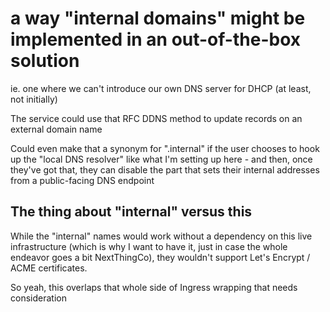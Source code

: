 # a way "internal domains" might be implemented in an out-of-the-box solution

ie. one where we can't introduce our own DNS server for DHCP (at least, not initially)

The service could use that RFC DDNS method to update records on an external domain name

Could even make that a synonym for ".internal" if the user chooses to hook up the "local DNS resolver" like what I'm setting up here - and then, once they've got that, they can disable the part that sets their internal addresses from a public-facing DNS endpoint

## The thing about "internal" versus this

While the "internal" names would work without a dependency on this live infrastructure (which is why I want to have it, just in case the whole endeavor goes a bit NextThingCo), they wouldn't support Let's Encrypt / ACME certificates.

So yeah, this overlaps that whole side of Ingress wrapping that needs consideration
